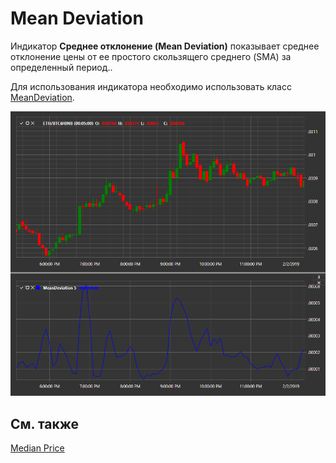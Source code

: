 # Mean Deviation

Индикатор **Среднее отклонение (Mean Deviation)** показывает среднее отклонение цены от ее простого скользящего среднего (SMA) за определенный период.. 

Для использования индикатора необходимо использовать класс [MeanDeviation](xref:StockSharp.Algo.Indicators.MeanDeviation). 

![IndicatorMeanDeviation](../images/IndicatorMeanDeviation.png)

## См. также

[Median Price](IndicatorMedianPrice.md)

